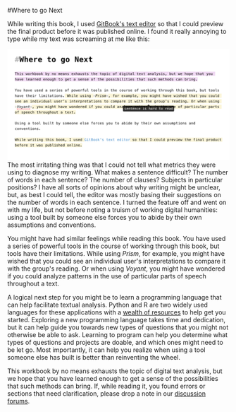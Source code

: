 #Where to go Next

While writing this book, I used [GitBook's text editor](https://www.gitbook.com/editor/osx) so that I could preview the final product before it was published online. I found it really annoying to type while my text was screaming at me like this:

![sentence difficulty in GitBook editor](assets/sentence_difficulty.png)
The most irritating thing was that I could not tell what metrics they were using to diagnose my writing. What makes a sentence difficult? The number of words in each sentence? The number of clauses? Subjects in particular positions? I have all sorts of opinions about why writing might be unclear, but, as best I could tell, the editor was mostly basing their suggestions on the number of words in each sentence. I turned the feature off and went on with my life, but not before noting a truism of working digital humanities: using a tool built by someone else forces you to abide by their own assumptions and conventions. 

You might have had similar feelings while reading this book. You have used a series of powerful tools in the course of working through this book, but tools have their limitations. While using *Prism*, for example, you might have wished that you could see an individual user's interpretations to compare it with the group's reading. Or when using *Voyant*, you might have wondered if you could analyze patterns in the use of particular parts of speech throughout a text.

A logical next step for you might be to learn a programming language that can help facilitate textual analysis. Python and R are two widely used languages for these applications with a [wealth of resources](resources.html) to help get you started. Exploring a new programming language takes time and dedication, but it can help guide you towards new types of questions that you might not otherwise be able to ask. Learning to program can help you determine what types of questions and projects are doable, and which ones might need to be let go. Most importantly, it can help you realize when using a tool someone else has built is better than reinventing the wheel.

This workbook by no means exhausts the topic of digital text analysis, but we hope that you have learned enough to get a sense of the possibilities that such methods can bring. If, while reading it, you found errors or sections that need clarification, please drop a note in our [discussion forums](https://www.gitbook.com/book/bmw9t/introduction-to-text-analysis/discussions).



